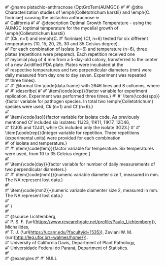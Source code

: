 #' @name pistachio-anthracnose (OptGroTem(AUMGC))
#'
#' @title Characterization studies of \emph{Colletotrichum karstii} and \emph{C. fioriniae} causing the pistachio anthracnose in       
#' California
#'
#' @description Optimal Growth Temperature - using the AUMGC (optimal temperature for the mycelial growth of \emph{Colletotrichum karstii}      
#' (Ck, n=1) and \emph{C. #' fioriniae} (Cf, n=6) tested for six different temperatures (10, 15, 20, 25, 30 and 35 Celsius degree).       
#' For each combination of isolate (n=6) and temperature (n=6), three plates (repetitions were prepared). Each repetition received one       
#' mycelial plug of 4 mm from a 5-day-old colony, transferred to the center of a new Acidified PDA plate. Plates were incubated at the        
#' respective temperatures and two perpendicular diameters (mm) were daily measured from day one to day seven. Experiment was repeated      
#' three times).      
#'
#' @format Um \code{data.frame} with 2646 lines and 8 collunms, where
#'
#' \describe{
#'
#' \item{\code{exp}}{factor variable for experiment replication. Experiment was performed three times.}
#'
#' \item{\code{spp}}{factor variable for pathogen species. In total two \emph{Colletotrichum} species were used, Ck (n=1) and Cf (n=6).}      
#'      
#' \item{\code{iso}}{factor variable for isolate code. As previously mentioned Cf included six isolates: 11J23, 11K11, 11K17, 12D46,      
#' 12J05 and 12J41, while Ck included only the isolate 3G23.}
#'
#' \item{\code{rep}}{Integer variable for repetition. Three repetitions (experimental units) were provided for each combination       
#' of isolate and temperature.}      
#'
#' \item{\code{tem}}{factor variable for temperature. Six temperatures were used, from 10 to 35 Celcius degree.}      
#'      
#' \item{\code{day}}{factor variable for number of daily measurements of two perpendicular diameters.}      
#'
#' \item{\code{mm1}}{numeric variable diameter size 1, measured in mm. The NA represent lost data.}       
#'       
#' \item{\code{mm2}}{numeric variable diamenter size 2, measured in mm. The NA represent lost data.}      
#'      
#' }      
#'      
#' @source Lichtemberg,      
#' P. S. F. (\url{https://www.researchgate.net/profile/Paulo_Lichtemberg}), Michailides,      
#' T. J. (\url{https://ucanr.edu/?facultyid=1535}), Zeviani W. M. (\url{http://leg.ufpr.br/~walmes/home/}).      
#' University of California Davis, Department of Plant Pathology,      
#' Universidade Federal do Paraná, Department of Statistics.       
#'      
#' @examples
#' #' NULL
